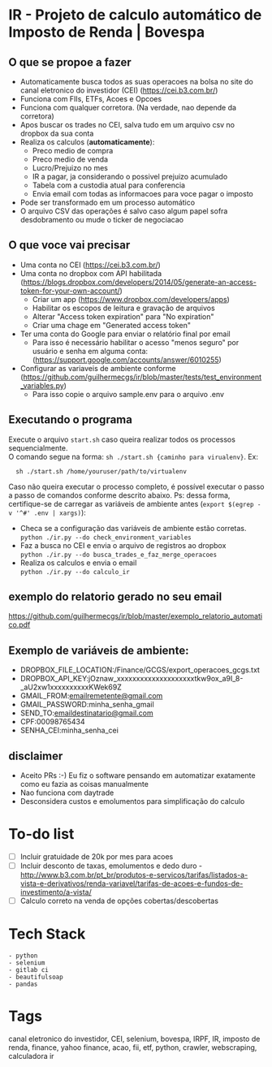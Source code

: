 # IR - Projeto de calculo automático de Imposto de Renda | Bovespa

## O que se propoe a fazer

- Automaticamente busca todos as suas operacoes na bolsa no site do canal eletronico do investidor (CEI) (https://cei.b3.com.br/)
- Funciona com FIIs, ETFs, Acoes e Opcoes
- Funciona com qualquer corretora. (Na verdade, nao depende da corretora)
- Apos buscar os trades no CEI, salva tudo em um arquivo csv no dropbox da sua conta
- Realiza os calculos (**automaticamente**):
  - Preco medio de compra
  - Preco medio de venda
  - Lucro/Prejuizo no mes
  - IR a pagar, ja considerando o possivel prejuizo acumulado
  - Tabela com a custodia atual para conferencia
  - Envia email com todas as informacoes para voce pagar o imposto
- Pode ser transformado em um processo automático
- O arquivo CSV das operações é salvo caso algum papel sofra desdobramento ou mude o ticker de negociacao

## O que voce vai precisar

- Uma conta no CEI (https://cei.b3.com.br/)
- Uma conta no dropbox com API habilitada (https://blogs.dropbox.com/developers/2014/05/generate-an-access-token-for-your-own-account/)
  - Criar um app (https://www.dropbox.com/developers/apps)
  - Habilitar os escopos de leitura e gravação de arquivos
  - Alterar "Access token expiration" para "No expiration"
  - Criar uma chage em "Generated access token"
- Ter uma conta do Google para enviar o relatório final por email
  - Para isso é necessário habilitar o acesso "menos seguro" por usuário e senha em alguma conta: (https://support.google.com/accounts/answer/6010255)
- Configurar as variaveis de ambiente conforme (https://github.com/guilhermecgs/ir/blob/master/tests/test_environment_variables.py)
  - Para isso copie o arquivo sample.env para o arquivo .env

## Executando o programa

Execute o arquivo `start.sh` caso queira realizar todos os processos sequencialmente.\
O comando segue na forma: `sh ./start.sh {caminho para virualenv}`. Ex:

      sh ./start.sh /home/youruser/path/to/virtualenv

Caso não queira executar o processo completo, é possível executar o passo a passo de comandos conforme descrito abaixo. Ps: dessa forma, certifique-se de carregar as variáveis de ambiente antes (`export $(egrep -v '^#' .env | xargs)`):

- Checa se a configuração das variáveis de ambiente estão corretas.\
  `python ./ir.py --do check_environment_variables`
- Faz a busca no CEI e envia o arquivo de registros ao dropbox\
  `python ./ir.py --do busca_trades_e_faz_merge_operacoes`
- Realiza os calculos e envia o email\
  `python ./ir.py --do calculo_ir`

## exemplo do relatorio gerado no seu email

https://github.com/guilhermecgs/ir/blob/master/exemplo_relatorio_automatico.pdf

## Exemplo de variáveis de ambiente:

- DROPBOX_FILE_LOCATION:/Finance/GCGS/export_operacoes_gcgs.txt
- DROPBOX_API_KEY:jOznaw_xxxxxxxxxxxxxxxxxxxxtkw9ox_a9I_8-\_aU2xw1xxxxxxxxxxKWek69Z
- GMAIL_FROM:emailremetente@gmail.com
- GMAIL_PASSWORD:minha_senha_gmail
- SEND_TO:emaildestinatario@gmail.com
- CPF:00098765434
- SENHA_CEI:minha_senha_cei

## disclaimer

- Aceito PRs :-) Eu fiz o software pensando em automatizar exatamente como eu fazia as coisas manualmente
- Nao funciona com daytrade
- Desconsidera custos e emolumentos para simplificação do calculo

# To-do list

- [ ] Incluir gratuidade de 20k por mes para acoes
- [ ] Incluir desconto de taxas, emolumentos e dedo duro - http://www.b3.com.br/pt_br/produtos-e-servicos/tarifas/listados-a-vista-e-derivativos/renda-variavel/tarifas-de-acoes-e-fundos-de-investimento/a-vista/
- [ ] Calculo correto na venda de opções cobertas/descobertas

# Tech Stack

    - python
    - selenium
    - gitlab ci
    - beautifulsoap
    - pandas

# Tags

canal eletronico do investidor, CEI, selenium, bovespa, IRPF, IR, imposto de renda, finance, yahoo finance, acao, fii,
etf, python, crawler, webscraping, calculadora ir
